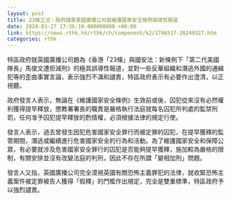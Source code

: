 ```yaml
---
layout: post
title: 23條立法｜政府譴責英國廣播公司就維護國家安全條例誤導性報道
date: 2024-03-27 17:36:19.000000000 +08:00
link: https://news.rthk.hk/rthk/ch/component/k2/1746517-20240327.htm
categories: rthk
---
```


特區政府就英國廣播公司題為《香港「23條」與國安法：新條例下「第二代美國隊長」馬俊文遭拒減刑》的極具誤導性報道，並對一些反華組織和潛逃外國的通緝犯等的歪曲事實言論，表示強烈不滿和譴責，特區政府表示有必要作出澄清，以正視聽。

政府發言人表示，無論在《維護國家安全條例》生效前或後，囚犯從來沒有必然權利獲得提早釋放，懲教署署長的職責是嚴格執行法庭就每名囚犯所判處的監禁刑罰，任何准予囚犯提早釋放的酌情權，必須根據法律的規定行使。

發言人表示，過去曾發生因犯危害國家安全罪行而被定罪的囚犯，在提早獲釋的監管期間，潛逃或繼續進行危害國家安全的行為和活動。為了維護國家安全和保障公眾，有必要就涉及危害國家安全罪行的囚犯是否能夠提早獲釋，施加較為嚴格的限制，有關安排並沒有改變法庭的判刑，因此不存在所謂「變相加刑」問題。

發言人又指，英國廣播公司完全漠視英國有關恐怖主義罪犯的法律，就收緊恐怖主義案件被定罪被告人獲得「假釋」的門檻作出規定，完全是雙重標準，特區政府予以強烈譴責。

